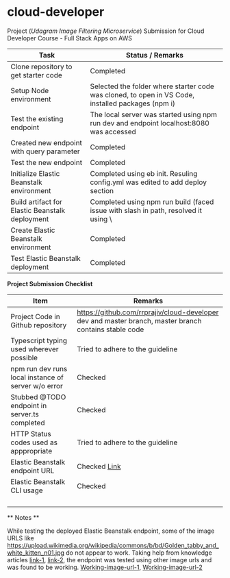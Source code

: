 # cloud-developer
Project (*Udagram Image Filtering Microservice*) Submission for Cloud Developer Course - Full Stack Apps on AWS

|Task                                                | Status / Remarks                                                                                  |
|----------------------------------------------------|---------------------------------------------------------------------------------------------------|
| Clone repository to get starter code               | Completed                                                                                         |
| Setup Node environment                             | Selected the folder where starter code was cloned, to open in VS Code, installed packages (npm i) |
| Test the existing endpoint                         | The local server was started using npm run dev and endpoint localhost:8080 was accessed           |
| Created new endpoint with query parameter          | Completed                                                                                         |
| Test the new endpoint                              | Completed                                                                                         |
| Initialize Elastic Beanstalk environment           | Completed using eb init. Resuling config.yml was edited to add deploy section                     |
| Build artifact for Elastic Beanstalk deployment    | Completed using npm run build (faced issue with slash in path, resolved it using \\               |
| Create Elastic Beanstalk environment               | Completed                                                                                         |
| Test Elastic Beanstalk deployment                  | Completed                                                                                         |

**Project Submission Checklist**

|Item                                                |Remarks                                                                                                           |
|----------------------------------------------------|------------------------------------------------------------------------------------------------------------------|
| Project Code in Github repository                  |  https://github.com/rrprajiv/cloud-developer dev and master branch, master branch contains stable code           |
| Typescript typing used wherever possible           |  Tried to adhere to the guideline                                                                                |
| npm run dev runs local instance of server w/o error|  Checked                                                                                                         |
| Stubbed @TODO endpoint in server.ts completed      |  Checked                                                                                                         |
| HTTP Status codes used as apppropriate             |  Tried to adhere to the guideline                                                                                |
| Elastic Beanstalk endpoint URL                     |  Checked [Link](http://udagram-rajiv-image-filter-dev-dev.us-east-2.elasticbeanstalk.com/)                       |
| Elastic Beanstalk CLI usage                        |  Checked                                                                                                         |
|                                                    |                                                                                                                  |
|                                                    |                                                                                                                  |
|                                                    |                                                                                                                  |
|                                                    |                                                                                                                  |

** Notes **

While testing the deployed Elastic Beanstalk endpoint, some of the image URLS like https://upload.wikimedia.org/wikipedia/commons/b/bd/Golden_tabby_and_white_kitten_n01.jpg do not appear to work. Taking help from knowledge articles [link-1](https://knowledge.udacity.com/questions/666666), [link-2](https://knowledge.udacity.com/questions/382272), the endpoint was tested using other image urls and was found to be working. [Working-image-url-1](https://i.natgeofe.com/n/5806314f-21fe-420c-8d57-2e87254da534/Virgin%20Galactic%20flight_16x9.png?w=1200), [Working-image-url-2](https://s.yimg.com/os/creatr-uploaded-images/2020-11/2ecd3e90-2811-11eb-bf2e-a5ff0cfc4b94)


